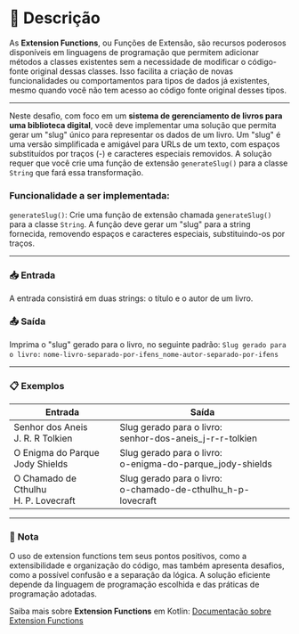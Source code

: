 # 🚀 **Descrição**

As **Extension Functions**, ou Funções de Extensão, são recursos poderosos disponíveis em linguagens de programação que permitem adicionar métodos a classes existentes sem a necessidade de modificar o código-fonte original dessas classes. Isso facilita a criação de novas funcionalidades ou comportamentos para tipos de dados já existentes, mesmo quando você não tem acesso ao código fonte original desses tipos.

---

Neste desafio, com foco em um **sistema de gerenciamento de livros para uma biblioteca digital**, você deve implementar uma solução que permita gerar um "slug" único para representar os dados de um livro. Um "slug" é uma versão simplificada e amigável para URLs de um texto, com espaços substituídos por traços (-) e caracteres especiais removidos. A solução requer que você crie uma função de extensão `generateSlug()` para a classe `String` que fará essa transformação.

### Funcionalidade a ser implementada:

`generateSlug()`: Crie uma função de extensão chamada `generateSlug()` para a classe `String`. A função deve gerar um "slug" para a string fornecida, removendo espaços e caracteres especiais, substituindo-os por traços.

---

### 📥 **Entrada**

A entrada consistirá em duas strings: o título e o autor de um livro.

### 📤 **Saída**

Imprima o "slug" gerado para o livro, no seguinte padrão:
`Slug gerado para o livro:`
`nome-livro-separado-por-ifens_nome-autor-separado-por-ifens`

---

### 📋 **Exemplos**

| **Entrada** | **Saída** |
| ----------- | --------- |
| Senhor dos Aneis<br>J. R. R Tolkien | Slug gerado para o livro:<br>senhor-dos-aneis_j-r-r-tolkien |
| O Enigma do Parque<br>Jody Shields | Slug gerado para o livro:<br>o-enigma-do-parque_jody-shields |
| O Chamado de Cthulhu<br>H. P. Lovecraft | Slug gerado para o livro:<br>o-chamado-de-cthulhu_h-p-lovecraft |

---

### 📌 **Nota**

O uso de extension functions tem seus pontos positivos, como a extensibilidade e organização do código, mas também apresenta desafios, como a possível confusão e a separação da lógica. A solução eficiente depende da linguagem de programação escolhida e das práticas de programação adotadas.

Saiba mais sobre **Extension Functions** em Kotlin:
[Documentação sobre Extension Functions](https://kotlinlang.org/docs/extensions.html#extension-functions)
